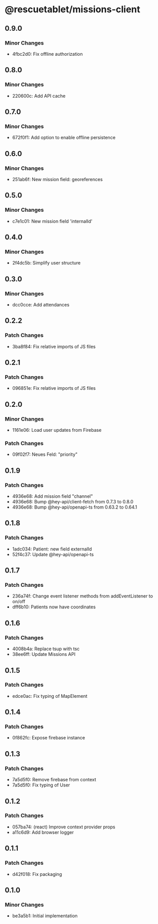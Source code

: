 # @rescuetablet/missions-client

## 0.9.0

### Minor Changes

- 4fbc2d0: Fix offline authorization

## 0.8.0

### Minor Changes

- 220600c: Add API cache

## 0.7.0

### Minor Changes

- 672f0f1: Add option to enable offline persistence

## 0.6.0

### Minor Changes

- 251ab6f: New mission field: georeferences

## 0.5.0

### Minor Changes

- c7e1c01: New mission field 'internalId'

## 0.4.0

### Minor Changes

- 2f4dc5b: Simplify user structure

## 0.3.0

### Minor Changes

- dcc0cce: Add attendances

## 0.2.2

### Patch Changes

- 3ba8f84: Fix relative imports of JS files

## 0.2.1

### Patch Changes

- 096851e: Fix relative imports of JS files

## 0.2.0

### Minor Changes

- 1161e06: Load user updates from Firebase

### Patch Changes

- 09f02f7: Neues Feld: "priority"

## 0.1.9

### Patch Changes

- 4936e68: Add mission field "channel"
- 4936e68: Bump @hey-api/client-fetch from 0.7.3 to 0.8.0
- 4936e68: Bump @hey-api/openapi-ts from 0.63.2 to 0.64.1

## 0.1.8

### Patch Changes

- 1adc034: Patient: new field externalId
- 52f4c37: Update @hey-api/openapi-ts

## 0.1.7

### Patch Changes

- 236a74f: Change event listener methods from addEventListener to on/off
- dff6b10: Patients now have coordinates

## 0.1.6

### Patch Changes

- 4008b4a: Replace tsup with tsc
- 38ee6ff: Update Missions API

## 0.1.5

### Patch Changes

- edce0ac: Fix typing of MapElement

## 0.1.4

### Patch Changes

- 0f862fc: Expose firebase instance

## 0.1.3

### Patch Changes

- 7a5d5f0: Remove firebase from context
- 7a5d5f0: Fix typing of User

## 0.1.2

### Patch Changes

- 057ba74: (react) Improve context provider props
- a11c6d9: Add browser logger

## 0.1.1

### Patch Changes

- d42f018: Fix packaging

## 0.1.0

### Minor Changes

- be3a5b1: Initial implementation
